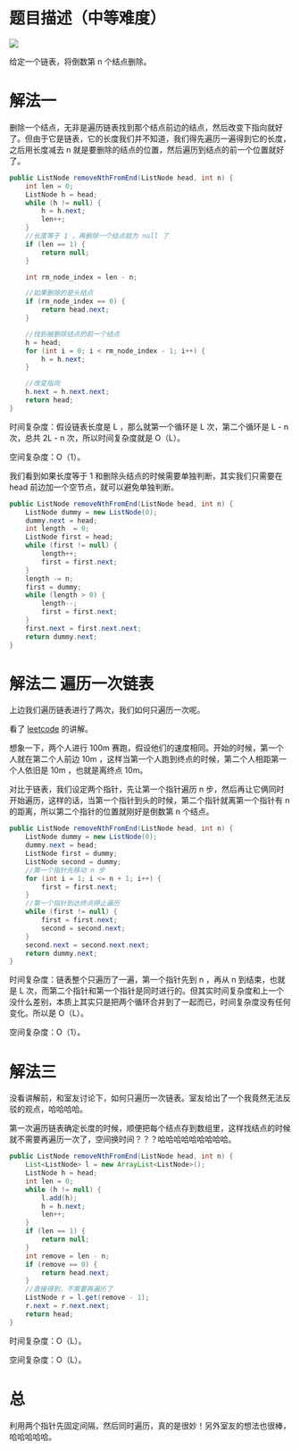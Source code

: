 # 题目描述（中等难度）

![](https://windliang.oss-cn-beijing.aliyuncs.com/19.jpg)

给定一个链表，将倒数第 n 个结点删除。

# 解法一

删除一个结点，无非是遍历链表找到那个结点前边的结点，然后改变下指向就好了。但由于它是链表，它的长度我们并不知道，我们得先遍历一遍得到它的长度，之后用长度减去 n 就是要删除的结点的位置，然后遍历到结点的前一个位置就好了。

```java
public ListNode removeNthFromEnd(ListNode head, int n) {
    int len = 0;
    ListNode h = head;
    while (h != null) {
        h = h.next;
        len++;
    }
    //长度等于 1 ，再删除一个结点就为 null 了
    if (len == 1) {
        return null;
    }

    int rm_node_index = len - n;

    //如果删除的是头结点
    if (rm_node_index == 0) {
        return head.next;
    }

    //找到被删除结点的前一个结点
    h = head;
    for (int i = 0; i < rm_node_index - 1; i++) {
        h = h.next;
    }

    //改变指向
    h.next = h.next.next;
    return head;
}
```

时间复杂度：假设链表长度是 L ，那么就第一个循环是 L 次，第二个循环是 L - n 次，总共 2L - n 次，所以时间复杂度就是 O（L）。

空间复杂度：O（1）。

我们看到如果长度等于 1 和删除头结点的时候需要单独判断，其实我们只需要在 head 前边加一个空节点，就可以避免单独判断。

```java
public ListNode removeNthFromEnd(ListNode head, int n) {
    ListNode dummy = new ListNode(0);
    dummy.next = head;
    int length  = 0;
    ListNode first = head;
    while (first != null) {
        length++;
        first = first.next;
    }
    length -= n;
    first = dummy;
    while (length > 0) {
        length--;
        first = first.next;
    }
    first.next = first.next.next;
    return dummy.next;
}
```

# 解法二 遍历一次链表

上边我们遍历链表进行了两次，我们如何只遍历一次呢。

看了 [leetcode](https://leetcode.com/problems/remove-nth-node-from-end-of-list/solution/) 的讲解。

想象一下，两个人进行 100m 赛跑，假设他们的速度相同。开始的时候，第一个人就在第二个人前边 10m ，这样当第一个人跑到终点的时候，第二个人相距第一个人依旧是 10m ，也就是离终点 10m。

对比于链表，我们设定两个指针，先让第一个指针遍历 n 步，然后再让它俩同时开始遍历，这样的话，当第一个指针到头的时候，第二个指针就离第一个指针有 n  的距离，所以第二个指针的位置就刚好是倒数第 n 个结点。

```java
public ListNode removeNthFromEnd(ListNode head, int n) {
    ListNode dummy = new ListNode(0);
    dummy.next = head;
    ListNode first = dummy;
    ListNode second = dummy;
    //第一个指针先移动 n 步
    for (int i = 1; i <= n + 1; i++) {
        first = first.next;
    } 
    //第一个指针到达终点停止遍历
    while (first != null) {
        first = first.next;
        second = second.next;
    }
    second.next = second.next.next;
    return dummy.next;
} 
```

时间复杂度：链表整个只遍历了一遍，第一个指针先到 n ，再从 n 到结束，也就是 L 次，而第二个指针和第一个指针是同时进行的。但其实时间复杂度和上一个没什么差别，本质上其实只是把两个循环合并到了一起而已，时间复杂度没有任何变化。所以是 O（L）。

空间复杂度：O（1）。

# 解法三 

没看讲解前，和室友讨论下，如何只遍历一次链表。室友给出了一个我竟然无法反驳的观点，哈哈哈哈。

第一次遍历链表确定长度的时候，顺便把每个结点存到数组里，这样找结点的时候就不需要再遍历一次了，空间换时间？？？哈哈哈哈哈哈哈哈哈。

```java
public ListNode removeNthFromEnd(ListNode head, int n) {
    List<ListNode> l = new ArrayList<ListNode>();
    ListNode h = head;
    int len = 0;
    while (h != null) {
        l.add(h);
        h = h.next;
        len++;
    }
    if (len == 1) {
        return null;
    }
    int remove = len - n;
    if (remove == 0) {
        return head.next;
    }
    //直接得到，不需要再遍历了
    ListNode r = l.get(remove - 1);
    r.next = r.next.next;
    return head;
}
```

时间复杂度：O（L）。

空间复杂度：O（L）。

# 总

利用两个指针先固定间隔，然后同时遍历，真的是很妙！另外室友的想法也很棒，哈哈哈哈哈。